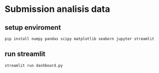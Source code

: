 # Submission analisis data

## setup enviroment
```
pip install numpy pandas scipy matplotlib seaborn jupyter streamlit
```

## run streamlit
```
streamlit run dashboard.py

```
